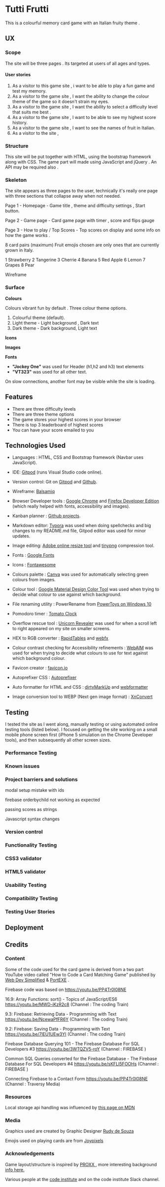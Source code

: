 # Tutti Frutti

This is a colourful memory card game with an Italian fruity theme .

## UX

### Scope

The site will be three pages .  Its targeted at users of all ages and types.

#### User stories

1. As a visitor to this game site , i want to be able to play a fun game and test my memory.
2. As a visitor to the game site , I want the ability to change the colour theme of the game so it doesn't strain my eyes.
3. As a visitor to the game site ,  I want the ability to select a difficulty level that suits me best .
4. As a visitor to the game site , I want to be able to see my highest score history.
5. As a visitor to the game site , I want to see the names of fruit in Italian.
6. As a visitor to the site , 

### Structure

This site will be put together with HTML, using the bootstrap framework along with CSS. The game part will made using JavaScript and jQuery . An API may be required also . 

### Skeleton

The site appears as three pages to the user, technically it's really one page with three sections that collapse away when not needed.

Page 1 - Homepage - Game title , theme and difficulty settings , Start button.

Page 2 - Game page - Card game page with timer , score and flips gauge

Page 3 - How to play / Top Scores - Top scores on display and some info on how the game works .

8 card pairs (maximum)  Fruit emojis chosen are only ones that are currently grown in Italy.

1 Strawberry
2 Tangerine
3 Cherrie
4 Banana
5 Red Apple
6 Lemon
7 Grapes
8 Pear

Wireframe

### Surface

**Colours**

Colours vibrant fun by default . Three colour theme options.

1. Colourful theme (default). 
2. Light theme - Light background , Dark text
3. Dark theme - Dark background, Light text

**Icons**

**Images**

**Fonts** 

- **"Jockey One"** was used for Header (h1,h2 and h3) text elements
- **"VT323"** was used for all other text. 

On slow connections, another font may be visible while the site is loading.

## Features

- There are three difficulty levels 
- There are three theme options 
- The game stores your highest scores in your browser 
- There is top 3 leaderboard of highest scores
- You can have your score emailed to you

## Technologies Used

- Languages : HTML, CSS and Bootstrap framework (Navbar uses JavaScript).

- IDE: [Gitpod](https://www.gitpod.io/) (runs Visual Studio code online).

- Version control: Git on [Gitpod](https://www.gitpod.io/) and [Github](https://github.com/).

- Wireframe: [Balsamiq](https://balsamiq.com/)

- Browser Developer tools : [Google Chrome](https://www.google.com/chrome) and [Firefox Developer Edition](https://www.mozilla.org/en-US/firefox/developer/) (which really helped with fonts, accessibility and images).

- Kanban planner : [Github projects](https://github.com/kenwals/shinrin-yoku/projects/1). 

- Markdown editor: [Typora](https://typora.io/) was used when doing spellchecks and big changes to my README.md file, Gitpod editor was used for minor updates.

- Image editing: [Adobe online resize tool](https://www.adobe.com/ie/photoshop/online/resize-image.html) and [tinypng](https://tinypng.com/) compression tool.

- Fonts : [Google Fonts](https://fonts.google.com/)

- Icons : [Fontawesome](https://fontawesome.com/)

- Colours palette : [Canva](https://www.canva.com/colors/color-palette-generator/) was used for automatically selecting green colours from images.

- Colour tool : [Google Material Design Color Tool](https://material.io/resources/color/#!/?view.left=0&view.right=1&secondary.color=9db769&primary.color=4e5c28&secondary.text.color=000000&primary.text.color=ffffff) was used when trying to decide what colour to use against which background.

- File renaming utility : PowerRename from [PowerToys on Windows 10](https://www.windowscentral.com/how-bulk-rename-your-files-windows-10-powertoys)

- Pomodoro timer : [Tomato Clock](https://chrome.google.com/webstore/detail/tomato-clock/enemipdanmallpjakiehedcgjmibjihj) 

- Overflow rescue tool : [Unicorn Revealer](https://chrome.google.com/webstore/detail/unicorn-revealer/lmlkphhdlngaicolpmaakfmhplagoaln) was used for when a scroll left to right appeared on my site on smaller screens.

- HEX to RGB converter : [RapidTables](https://www.rapidtables.com/convert/color/hex-to-rgb.html) and [webfx](https://www.webfx.com/web-design/hex-to-rgb/)

- Colour contrast checking for Accessibility refinements : [WebAIM](https://webaim.org/resources/contrastchecker/) was used for when trying to decide what colours to use for text against which background colour.

- Favicon creator : [favicon.io](https://favicon.io/favicon-generator/)

- Autoprefixer CSS : [Autoprefixer](https://autoprefixer.github.io/)

- Auto formatter for HTML and CSS : [dirtyMarkUp](https://www.10bestdesign.com/dirtymarkup/) and  [webformatter](https://webformatter.com/html)

- Image conversion tool to WEBP (Next gen image format) : [XnConvert](https://www.xnview.com/en/xnconvert/)

## Testing

I tested the site as I went along, manually testing or using automated online testing tools (listed below). I focused on getting the site working on a small mobile phone screen first (iPhone 5 simulation on the Chrome Developer tools), and then subsequently all other screen sizes.

### Performance Testing

### Known issues

### Project barriers and solutions

modal setup mistake with ids 

firebase orderbychild not working as expected

passing scores as strings

Javascript syntax changes 

### Version control

### Functionality Testing

### CSS3 validator 

### HTML5 validator

### Usability Testing

### Compatibility Testing

### Testing User Stories



## Deployment



## Credits

### Content

Some of the code used for the card game is derived from a two part YouTube video called "How to Code a Card Matching Game" published by [Web Dev Simplified](https://youtu.be/28VfzEiJgy4)  & [PortEXE](https://youtu.be/3uuQ3g92oPQ) .

Firebase code was based on  https://youtu.be/PP4Tr0l08NE 

16.9: Array Functions: sort() - Topics of JavaScript/ES6
https://youtu.be/MWD-iKzR2c8	(Channel : The coding Train)

9.3: Firebase: Retrieving Data - Programming with Text
https://youtu.be/NcewaPfFR6Y	(Channel : The coding Train)

9.2: Firebase: Saving Data - Programming with Text
https://youtu.be/7lEU1UEw3YI	(Channel : The coding Train)


Firebase Database Querying 101 - The Firebase Database For SQL Developers #3
https://youtu.be/3WTQZV5-roY	(Channel : FIREBASE )

Common SQL Queries converted for the Firebase Database - The Firebase Database For SQL Developers #4
https://youtu.be/sKFLI5FOOHs	(Channel : FIREBASE )
	
Connecting Firebase to a Contact Form
https://youtu.be/PP4Tr0l08NE	(Channel : Traversy Media)


### Resources


Local storage api handling was influenced by [this page on MDN](https://developer.mozilla.org/en-US/docs/Web/API/Web_Storage_API/Using_the_Web_Storage_API)

### Media

Graphics used are created by Graphic Designer [Rudy de Souza](https://rudydesouza.com/)

Emojis used on playing cards are from [Joypixels](https://www.joypixels.com/emoji)

### Acknowledgements

Game layout/structure is inspired by [PROXX ](https://www.proxx.app/) , more interesting background [info here.](https://web.dev/proxx-announce/)

Various people at the [code institute](https://codeinstitute.net/) and on the code institute Slack channel.